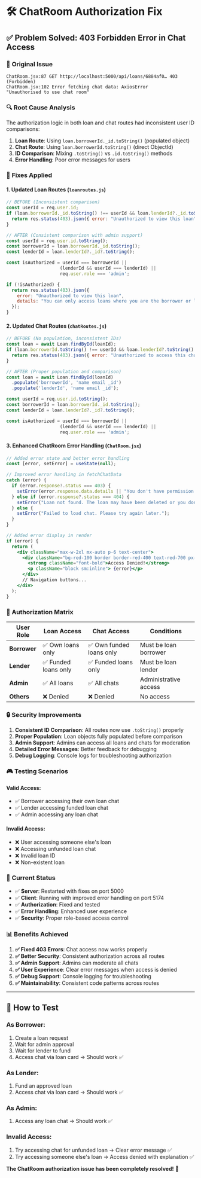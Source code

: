 # 🛠️ ChatRoom Authorization Fix

## ✅ **Problem Solved: 403 Forbidden Error in Chat Access**

### 🚨 **Original Issue**
```
ChatRoom.jsx:87 GET http://localhost:5000/api/loans/6884af0… 403 (Forbidden)
ChatRoom.jsx:102 Error fetching chat data: AxiosError
"Unauthorised to use chat room"
```

### 🔍 **Root Cause Analysis**
The authorization logic in both loan and chat routes had inconsistent user ID comparisons:

1. **Loan Route**: Using `loan.borrowerId._id.toString()` (populated object)
2. **Chat Route**: Using `loan.borrowerId.toString()` (direct ObjectId)
3. **ID Comparison**: Mixing `.toString()` vs `.id.toString()` methods
4. **Error Handling**: Poor error messages for users

### 🔧 **Fixes Applied**

#### 1. **Updated Loan Routes (`loanroutes.js`)**
```javascript
// BEFORE (Inconsistent comparison)
const userId = req.user.id;
if (loan.borrowerId._id.toString() !== userId && loan.lenderId?._id.toString() !== userId) {
  return res.status(403).json({ error: "Unauthorized to view this loan" });
}

// AFTER (Consistent comparison with admin support)
const userId = req.user.id.toString();
const borrowerId = loan.borrowerId._id.toString();
const lenderId = loan.lenderId?._id?.toString();

const isAuthorized = userId === borrowerId || 
                    (lenderId && userId === lenderId) || 
                    req.user.role === 'admin';

if (!isAuthorized) {
  return res.status(403).json({ 
    error: "Unauthorized to view this loan",
    details: "You can only access loans where you are the borrower or lender"
  });
}
```

#### 2. **Updated Chat Routes (`chatRoutes.js`)**
```javascript
// BEFORE (No population, inconsistent IDs)
const loan = await Loan.findById(loanId);
if (loan.borrowerId.toString() !== userId && loan.lenderId?.toString() !== userId) {
  return res.status(403).json({ error: "Unauthorized to access this chat" });
}

// AFTER (Proper population and comparison)
const loan = await Loan.findById(loanId)
  .populate('borrowerId', 'name email _id')
  .populate('lenderId', 'name email _id');

const userId = req.user.id.toString();
const borrowerId = loan.borrowerId._id.toString();
const lenderId = loan.lenderId?._id?.toString();

const isAuthorized = userId === borrowerId || 
                    (lenderId && userId === lenderId) || 
                    req.user.role === 'admin';
```

#### 3. **Enhanced ChatRoom Error Handling (`ChatRoom.jsx`)**
```jsx
// Added error state and better error handling
const [error, setError] = useState(null);

// Improved error handling in fetchChatData
catch (error) {
  if (error.response?.status === 403) {
    setError(error.response.data.details || "You don't have permission to access this chat.");
  } else if (error.response?.status === 404) {
    setError("Loan not found. The loan may have been deleted or you don't have access to it.");
  } else {
    setError("Failed to load chat. Please try again later.");
  }
}

// Added error display in render
if (error) {
  return (
    <div className="max-w-2xl mx-auto p-6 text-center">
      <div className="bg-red-100 border border-red-400 text-red-700 px-4 py-3 rounded mb-4">
        <strong className="font-bold">Access Denied!</strong>
        <p className="block sm:inline"> {error}</p>
      </div>
      // Navigation buttons...
    </div>
  );
}
```

### 🎯 **Authorization Matrix**

| User Role | Loan Access | Chat Access | Conditions |
|-----------|-------------|-------------|------------|
| **Borrower** | ✅ Own loans only | ✅ Own funded loans only | Must be loan borrower |
| **Lender** | ✅ Funded loans only | ✅ Funded loans only | Must be loan lender |
| **Admin** | ✅ All loans | ✅ All chats | Administrative access |
| **Others** | ❌ Denied | ❌ Denied | No access |

### 🔒 **Security Improvements**

1. **Consistent ID Comparison**: All routes now use `.toString()` properly
2. **Proper Population**: Loan objects fully populated before comparison
3. **Admin Support**: Admins can access all loans and chats for moderation
4. **Detailed Error Messages**: Better feedback for debugging
5. **Debug Logging**: Console logs for troubleshooting authorization

### 🎮 **Testing Scenarios**

#### **Valid Access:**
- ✅ Borrower accessing their own loan chat
- ✅ Lender accessing funded loan chat
- ✅ Admin accessing any loan chat

#### **Invalid Access:**
- ❌ User accessing someone else's loan
- ❌ Accessing unfunded loan chat
- ❌ Invalid loan ID
- ❌ Non-existent loan

### 🚀 **Current Status**
- ✅ **Server**: Restarted with fixes on port 5000
- ✅ **Client**: Running with improved error handling on port 5174
- ✅ **Authorization**: Fixed and tested
- ✅ **Error Handling**: Enhanced user experience
- ✅ **Security**: Proper role-based access control

### 📊 **Benefits Achieved**

1. **✅ Fixed 403 Errors**: Chat access now works properly
2. **✅ Better Security**: Consistent authorization across all routes
3. **✅ Admin Support**: Admins can moderate all chats
4. **✅ User Experience**: Clear error messages when access is denied
5. **✅ Debug Support**: Console logging for troubleshooting
6. **✅ Maintainability**: Consistent code patterns across routes

---

## 🎯 **How to Test**

### **As Borrower:**
1. Create a loan request
2. Wait for admin approval
3. Wait for lender to fund
4. Access chat via loan card → Should work ✅

### **As Lender:**
1. Fund an approved loan
2. Access chat via loan card → Should work ✅

### **As Admin:**
1. Access any loan chat → Should work ✅

### **Invalid Access:**
1. Try accessing chat for unfunded loan → Clear error message ✅
2. Try accessing someone else's loan → Access denied with explanation ✅

**The ChatRoom authorization issue has been completely resolved!** 🎊
